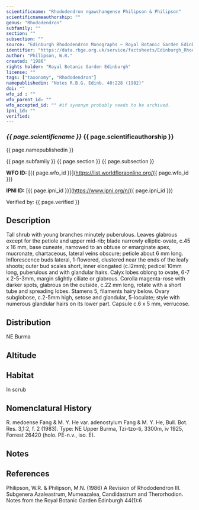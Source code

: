 ```yaml
---
scientificname: "Rhododendron ngawchangense Philipson & Philipson"
scientificnameauthorship: ""
genus: "Rhododendron"
subfamily: ""
section: ""
subsection: ""
source: "Edinburgh Rhododendron Monographs – Royal Botanic Garden Edinburgh"
identifier: "https://data.rbge.org.uk/service/factsheets/Edinburgh_Rhododendron_Monographs.xhtml"
author: "Philipson, W.R."
created: "1986"
rights holder: "Royal Botanic Garden Edinburgh"
license: ""
tags: ["taxonomy", "Rhododendron"]
namepublishedin: "Notes R.B.G. Edinb. 40:228 (1982)"
doi: ""
wfo_id : ""
wfo_parent_id: ""
wfo_accepted_id: "" #if synonym probably needs to be archived.                      
ipni_id: ""
verified:
---
```

### _{{ page.scientificname }}_ {{ page.scientificauthorship }}
 {{ page.namepublishedin }}

{{ page.subfamily }} {{ page.section }} {{ page.subsection }}

**WFO ID:** [{{ page.wfo_id }}](https://list.worldfloraonline.org/{{ page.wfo_id }})

**IPNI ID:** [{{ page.ipni_id }}](https://www.ipni.org/n/{{ page.ipni_id }})

Verified by: {{ page.verified }}



## Description
Tall shrub with young branches minutely puberulous. Leaves glabrous except for the petiole and upper mid-rib; blade narrowly elliptic-ovate, c.45 x 16 mm, base cuneate, narrowed to an obtuse or emarginate apex, mucronate, chartaceous, lateral veins obscure; petiole about 6 mm long. Inflorescence buds lateral, 1-flowered, clustered near the ends of the leafy shoots; outer bud scales short, inner elongated (c.l2mm); pedicel 10mm long, puberulous and with glandular hairs. Calyx lobes oblong to ovate, 6-7 x 2-5-3mm, margin slightly ciliate or glabrous. Corolla magenta-rose with darker spots, glabrous on the outside, c.22 mm long, rotate with a short tube and spreading lobes. Stamens 5, filaments hairy below. Ovary subglobose, c.2-5mm high, setose and glandular, 5-loculate; style with numerous glandular hairs on its lower part. Capsule c.6 x 5 mm, verrucose.

## Distribution
NE Burma

## Altitude


## Habitat
In scrub

## Nomenclatural History
R. medoense Fang & M. Y. He var. adenostylum Fang & M. Y. He, Bull. Bot. Res. 3,1:2, f. 2 (1983). Type: NE Upper Burma, Tzi-tzo-ti, 3300m, iv 1925, Forrest 26420 (holo. PE-n.v., iso. E).
                       
## Notes


## References

Philipson, W.R. & Philipson, M.N. (1986) A Revision of Rhododendron III. Subgenera Azaleastrum, Mumeazalea, Candidastrum and Therorhodion. Notes from the Royal Botanic Garden Edinburgh 44(1):6
